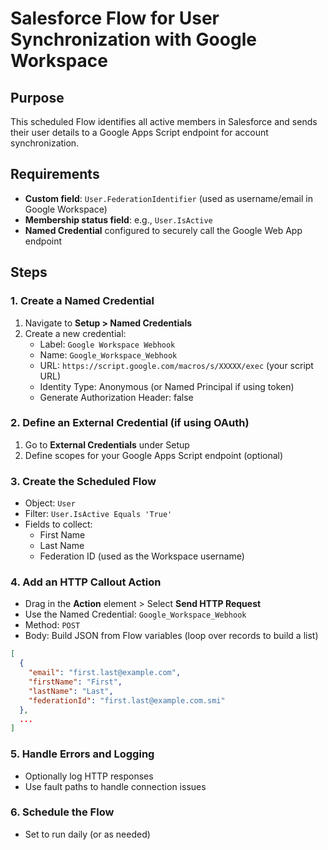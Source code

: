 # Salesforce Flow for User Synchronization with Google Workspace

## Purpose

This scheduled Flow identifies all active members in Salesforce and sends their user details to a Google Apps Script endpoint for account synchronization.

## Requirements

- **Custom field**: `User.FederationIdentifier` (used as username/email in Google Workspace)
- **Membership status field**: e.g., `User.IsActive`
- **Named Credential** configured to securely call the Google Web App endpoint

## Steps

### 1. Create a Named Credential

1. Navigate to **Setup > Named Credentials**
2. Create a new credential:
   - Label: `Google Workspace Webhook`
   - Name: `Google_Workspace_Webhook`
   - URL: `https://script.google.com/macros/s/XXXXX/exec` (your script URL)
   - Identity Type: Anonymous (or Named Principal if using token)
   - Generate Authorization Header: false

### 2. Define an External Credential (if using OAuth)

1. Go to **External Credentials** under Setup
2. Define scopes for your Google Apps Script endpoint (optional)

### 3. Create the Scheduled Flow

- Object: `User`
- Filter: `User.IsActive Equals 'True'`
- Fields to collect:
  - First Name
  - Last Name
  - Federation ID (used as the Workspace username)

### 4. Add an HTTP Callout Action

- Drag in the **Action** element > Select **Send HTTP Request**
- Use the Named Credential: `Google_Workspace_Webhook`
- Method: `POST`
- Body: Build JSON from Flow variables (loop over records to build a list)

```json
[
  {
    "email": "first.last@example.com",
    "firstName": "First",
    "lastName": "Last",
    "federationId": "first.last@example.com.smi"
  },
  ...
]
```

### 5. Handle Errors and Logging

- Optionally log HTTP responses
- Use fault paths to handle connection issues

### 6. Schedule the Flow

- Set to run daily (or as needed)
